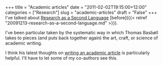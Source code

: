 +++
title = "Academic articles"
date = "2011-02-02T19:15:00+12:00"
categories = ["Research"]
slug = "academic-articles"
draft = "False"
+++
I've talked about [Research as a Second
Language](http://secondlanguage.blogspot.com/)
[before]({{< relref "20091213-research-as-a-second-language.md" >}}).

I've been particular taken by the systematic way in which Thomas
Basb&oslash;ll takes to pieces (and puts back together again) the art, craft, or
science of academic writing.

I think his latest thoughts on [writing an academic
article](http://secondlanguage.blogspot.com/2011/02/five-at-time.html)
is particularly helpful. I'll have to let some of my co-authors see
this.

